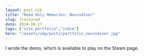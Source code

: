 ```yaml
---
layout: post.njk
title: "Read Only Memories: Neurodiver"
slug: fractured
date: 2024-10-17
tags: ["site_portfolio","indie"]
hero: "/assets/img/posts/portfolio_neurodiver.jpg"
---
```


I wrote the demo, which is available to play on the Steam page. 